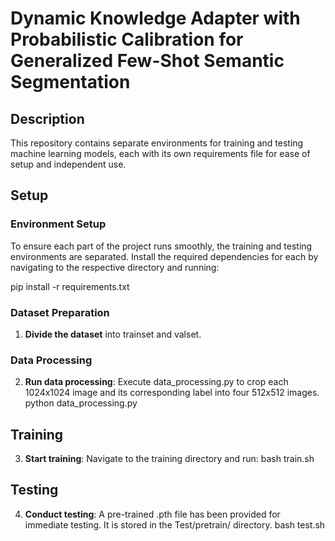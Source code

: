# Dynamic Knowledge Adapter with Probabilistic Calibration for Generalized Few-Shot Semantic Segmentation

## Description
This repository contains separate environments for training and testing machine learning models, each with its own requirements file for ease of setup and independent use.

## Setup

### Environment Setup
To ensure each part of the project runs smoothly, the training and testing environments are separated. Install the required dependencies for each by navigating to the respective directory and running:

pip install -r requirements.txt

### Dataset Preparation
1. **Divide the dataset** into trainset and valset.

### Data Processing
2. **Run data processing**:
   Execute data_processing.py to crop each 1024x1024 image and its corresponding label into four 512x512 images.
   python data_processing.py

## Training
3. **Start training**:
   Navigate to the training directory and run:
   bash train.sh

## Testing
4. **Conduct testing**:
   A pre-trained .pth file has been provided for immediate testing. It is stored in the Test/pretrain/ directory.
   bash test.sh

